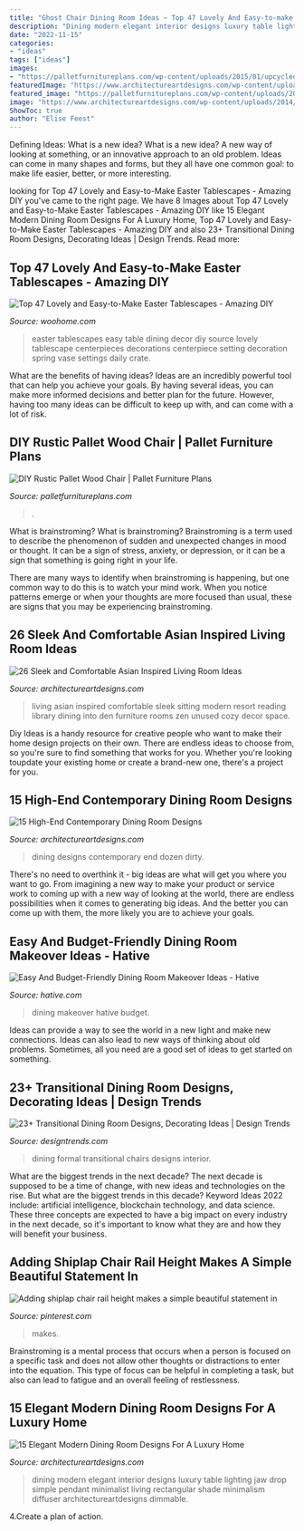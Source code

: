 ```yaml
---
title: "Ghost Chair Dining Room Ideas ~ Top 47 Lovely And Easy-to-make Easter Tablescapes"
description: "Dining modern elegant interior designs luxury table lighting jaw drop simple pendant minimalist living rectangular shade minimalism diffuser architectureartdesigns dimmable"
date: "2022-11-15"
categories:
- "ideas"
tags: ["ideas"]
images:
- "https://palletfurnitureplans.com/wp-content/uploads/2015/01/upcycled-rustic-pallet-wood-chair.jpg"
featuredImage: "https://www.architectureartdesigns.com/wp-content/uploads/2014/09/15-High-End-Contemporary-Dining-Room-Designs-1-630x928.jpg"
featured_image: "https://palletfurnitureplans.com/wp-content/uploads/2015/01/upcycled-rustic-pallet-wood-chair.jpg"
image: "https://www.architectureartdesigns.com/wp-content/uploads/2014/09/15-Elegant-Modern-Dining-Room-Designs-For-A-Luxury-Home-7-630x854.jpg"
ShowToc: true
author: "Elise Feest"
---
```



Defining Ideas: What is a new idea?
What is a new idea? A new way of looking at something, or an innovative approach to an old problem. Ideas can come in many shapes and forms, but they all have one common goal: to make life easier, better, or more interesting.

	

		
looking for Top 47 Lovely and Easy-to-Make Easter Tablescapes - Amazing DIY you've came to the right page. We have 8 Images about Top 47 Lovely and Easy-to-Make Easter Tablescapes - Amazing DIY like 15 Elegant Modern Dining Room Designs For A Luxury Home, Top 47 Lovely and Easy-to-Make Easter Tablescapes - Amazing DIY and also 23+ Transitional Dining Room Designs, Decorating Ideas | Design Trends. Read more:
		
    
## Top 47 Lovely And Easy-to-Make Easter Tablescapes - Amazing DIY

<img loading=lazy src="http://www.woohome.com/wp-content/uploads/2016/02/tablescapes-for-easter-14.jpg" onerror="this.onerror=null;this.src='https://tse1.mm.bing.net/th?id=OIP.U3DlcZnoUOdEmQYzo6fUPwHaLK&amp;pid=15.1';" alt="Top 47 Lovely and Easy-to-Make Easter Tablescapes - Amazing DIY">

_Source: woohome.com_

>easter tablescapes easy table dining decor diy source lovely tablescape centerpieces decorations centerpiece setting decoration spring vase settings daily crate. 

	

What are the benefits of having ideas?
Ideas are an incredibly powerful tool that can help you achieve your goals. By having several ideas, you can make more informed decisions and better plan for the future. However, having too many ideas can be difficult to keep up with, and can come with a lot of risk.

    
## DIY Rustic Pallet Wood Chair | Pallet Furniture Plans

<img loading=lazy src="https://palletfurnitureplans.com/wp-content/uploads/2015/01/upcycled-rustic-pallet-wood-chair.jpg" onerror="this.onerror=null;this.src='https://tse1.mm.bing.net/th?id=OIP.nvdbZhO0mivtdosUCTwXkwHaNG&amp;pid=15.1';" alt="DIY Rustic Pallet Wood Chair | Pallet Furniture Plans">

_Source: palletfurnitureplans.com_

>. 

	

What is brainstroming?
What is brainstroming?
 Brainstroming is a term used to describe the phenomenon of sudden and unexpected changes in mood or thought. It can be a sign of stress, anxiety, or depression, or it can be a sign that something is going right in your life.

There are many ways to identify when brainstroming is happening, but one common way to do this is to watch your mind work. When you notice patterns emerge or when your thoughts are more focused than usual, these are signs that you may be experiencing brainstroming.

    
## 26 Sleek And Comfortable Asian Inspired Living Room Ideas

<img loading=lazy src="http://www.architectureartdesigns.com/wp-content/uploads/2013/11/1733.jpg" onerror="this.onerror=null;this.src='https://tse3.mm.bing.net/th?id=OIP.n1XStjgo5e7Ac8psSl8-sgHaJQ&amp;pid=15.1';" alt="26 Sleek and Comfortable Asian Inspired Living Room Ideas">

_Source: architectureartdesigns.com_

>living asian inspired comfortable sleek sitting modern resort reading library dining into den furniture rooms zen unused cozy decor space. 

	

Diy Ideas is a handy resource for creative people who want to make their home design projects on their own. There are endless ideas to choose from, so you're sure to find something that works for you. Whether you're looking toupdate your existing home or create a brand-new one, there's a project for you.

    
## 15 High-End Contemporary Dining Room Designs

<img loading=lazy src="https://www.architectureartdesigns.com/wp-content/uploads/2014/09/15-High-End-Contemporary-Dining-Room-Designs-1-630x928.jpg" onerror="this.onerror=null;this.src='https://tse1.mm.bing.net/th?id=OIP.NZpF3xcgOcAwwQtdOjxa7gHaK6&amp;pid=15.1';" alt="15 High-End Contemporary Dining Room Designs">

_Source: architectureartdesigns.com_

>dining designs contemporary end dozen dirty. 

	

There's no need to overthink it - big ideas are what will get you where you want to go. From imagining a new way to make your product or service work to coming up with a new way of looking at the world, there are endless possibilities when it comes to generating big ideas. And the better you can come up with them, the more likely you are to achieve your goals.

    
## Easy And Budget-Friendly Dining Room Makeover Ideas - Hative

<img loading=lazy src="https://hative.com/wp-content/uploads/2016/06/dining-room-makeover/60-61-dining-room-makeover-ideas-tutorials.jpg" onerror="this.onerror=null;this.src='https://tse1.mm.bing.net/th?id=OIP.Gv8pttuOc280WF6zHQTdIwHaOb&amp;pid=15.1';" alt="Easy And Budget-Friendly Dining Room Makeover Ideas - Hative">

_Source: hative.com_

>dining makeover hative budget. 

	

Ideas can provide a way to see the world in a new light and make new connections. Ideas can also lead to new ways of thinking about old problems. Sometimes, all you need are a good set of ideas to get started on something.

    
## 23+ Transitional Dining Room Designs, Decorating Ideas | Design Trends

<img loading=lazy src="https://images.designtrends.com/wp-content/uploads/2016/02/14112210/Transitional-blue-chairs-dining-room-design.jpg" onerror="this.onerror=null;this.src='https://tse3.mm.bing.net/th?id=OIP.kw64vpgPT0LyU6sF7RyhegHaE8&amp;pid=15.1';" alt="23+ Transitional Dining Room Designs, Decorating Ideas | Design Trends">

_Source: designtrends.com_

>dining formal transitional chairs designs interior. 

	

What are the biggest trends in the next decade?
The next decade is supposed to be a time of change, with new ideas and technologies on the rise. But what are the biggest trends in this decade? Keyword Ideas 2022 include: artificial intelligence, blockchain technology, and data science. These three concepts are expected to have a big impact on every industry in the next decade, so it's important to know what they are and how they will benefit your business.

    
## Adding Shiplap Chair Rail Height Makes A Simple Beautiful Statement In

<img loading=lazy src="https://i.pinimg.com/736x/76/98/20/769820901f9d1f81669e1af1411d4a24.jpg" onerror="this.onerror=null;this.src='https://tse3.mm.bing.net/th?id=OIP.0wQfUxk3cU_xwWyL4M11awHaJ3&amp;pid=15.1';" alt="Adding shiplap chair rail height makes a simple beautiful statement in">

_Source: pinterest.com_

>makes. 

	

Brainstroming is a mental process that occurs when a person is focused on a specific task and does not allow other thoughts or distractions to enter into the equation. This type of focus can be helpful in completing a task, but also can lead to fatigue and an overall feeling of restlessness.

    
## 15 Elegant Modern Dining Room Designs For A Luxury Home

<img loading=lazy src="https://www.architectureartdesigns.com/wp-content/uploads/2014/09/15-Elegant-Modern-Dining-Room-Designs-For-A-Luxury-Home-7-630x854.jpg" onerror="this.onerror=null;this.src='https://tse2.mm.bing.net/th?id=OIP.lmM6W7xvn6IXLQ1enSAHRQHaKC&amp;pid=15.1';" alt="15 Elegant Modern Dining Room Designs For A Luxury Home">

_Source: architectureartdesigns.com_

>dining modern elegant interior designs luxury table lighting jaw drop simple pendant minimalist living rectangular shade minimalism diffuser architectureartdesigns dimmable. 

	

4.Create a plan of action.

